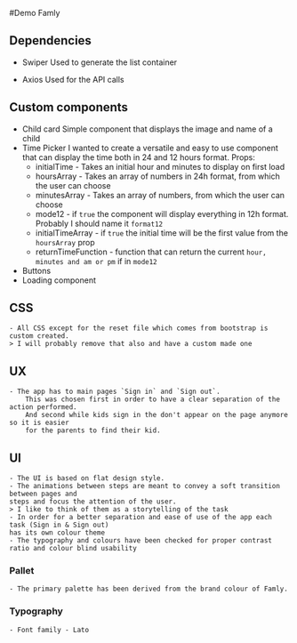 #Demo Famly

## Dependencies 

- Swiper
    Used to generate the list container

- Axios
    Used for the API calls 

## Custom components

- Child card
    Simple component that displays the image and name of a child
- Time Picker
    I wanted to create a versatile and easy to use component that can display the time both in 24 and 12 hours format.
    Props:
    - initialTime - Takes an initial hour and minutes to display on first load
    - hoursArray - Takes an array of numbers in 24h format, from which the user can choose
    - minutesArray - Takes an array of numbers, from which the user can choose
    - mode12 - if `true` the component will display everything in 12h format. Probably I should name it `format12`
    - initialTimeArray - if `true` the initial time will be the first value from the `hoursArray` prop
    - returnTimeFunction - function that can return the current `hour, minutes and am or pm` if in `mode12`
- Buttons
- Loading component

## CSS
    - All CSS except for the reset file which comes from bootstrap is custom created. 
    > I will probably remove that also and have a custom made one

## UX
    - The app has to main pages `Sign in` and `Sign out`.
        This was chosen first in order to have a clear separation of the action performed. 
        And second while kids sign in the don't appear on the page anymore so it is easier 
        for the parents to find their kid.
    

## UI
    - The UI is based on flat design style. 
    - The animations between steps are meant to convey a soft transition between pages and 
    steps and focus the attention of the user.
    > I like to think of them as a storytelling of the task
    - In order for a better separation and ease of use of the app each task (Sign in & Sign out) 
    has its own colour theme
    - The typography and colours have been checked for proper contrast ratio and colour blind usability

### Pallet 
    - The primary palette has been derived from the brand colour of Famly.

### Typography
    - Font family - Lato



